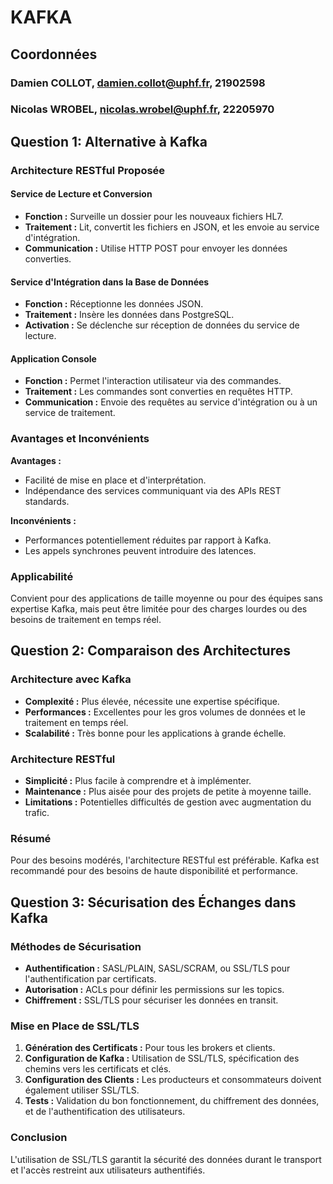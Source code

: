 # KAFKA

## Coordonnées ##

### Damien COLLOT, damien.collot@uphf.fr, 21902598

### Nicolas WROBEL, nicolas.wrobel@uphf.fr, 22205970

## Question 1: Alternative à Kafka

### Architecture RESTful Proposée

#### Service de Lecture et Conversion

- **Fonction :** Surveille un dossier pour les nouveaux fichiers HL7.
- **Traitement :** Lit, convertit les fichiers en JSON, et les envoie au service d'intégration.
- **Communication :** Utilise HTTP POST pour envoyer les données converties.

#### Service d'Intégration dans la Base de Données

- **Fonction :** Réceptionne les données JSON.
- **Traitement :** Insère les données dans PostgreSQL.
- **Activation :** Se déclenche sur réception de données du service de lecture.

#### Application Console

- **Fonction :** Permet l'interaction utilisateur via des commandes.
- **Traitement :** Les commandes sont converties en requêtes HTTP.
- **Communication :** Envoie des requêtes au service d'intégration ou à un service de traitement.

### Avantages et Inconvénients

**Avantages :**

- Facilité de mise en place et d'interprétation.
- Indépendance des services communiquant via des APIs REST standards.

**Inconvénients :**

- Performances potentiellement réduites par rapport à Kafka.
- Les appels synchrones peuvent introduire des latences.

### Applicabilité

Convient pour des applications de taille moyenne ou pour des équipes sans expertise Kafka, mais peut être limitée pour des charges lourdes ou des besoins de traitement en temps réel.

## Question 2: Comparaison des Architectures

### Architecture avec Kafka

- **Complexité :** Plus élevée, nécessite une expertise spécifique.
- **Performances :** Excellentes pour les gros volumes de données et le traitement en temps réel.
- **Scalabilité :** Très bonne pour les applications à grande échelle.

### Architecture RESTful

- **Simplicité :** Plus facile à comprendre et à implémenter.
- **Maintenance :** Plus aisée pour des projets de petite à moyenne taille.
- **Limitations :** Potentielles difficultés de gestion avec augmentation du trafic.

### Résumé

Pour des besoins modérés, l'architecture RESTful est préférable. Kafka est recommandé pour des besoins de haute disponibilité et performance.

## Question 3: Sécurisation des Échanges dans Kafka

### Méthodes de Sécurisation

- **Authentification :** SASL/PLAIN, SASL/SCRAM, ou SSL/TLS pour l'authentification par certificats.
- **Autorisation :** ACLs pour définir les permissions sur les topics.
- **Chiffrement :** SSL/TLS pour sécuriser les données en transit.

### Mise en Place de SSL/TLS

1. **Génération des Certificats :** Pour tous les brokers et clients.
2. **Configuration de Kafka :** Utilisation de SSL/TLS, spécification des chemins vers les certificats et clés.
3. **Configuration des Clients :** Les producteurs et consommateurs doivent également utiliser SSL/TLS.
4. **Tests :** Validation du bon fonctionnement, du chiffrement des données, et de l'authentification des utilisateurs.

### Conclusion

L'utilisation de SSL/TLS garantit la sécurité des données durant le transport et l'accès restreint aux utilisateurs authentifiés.
